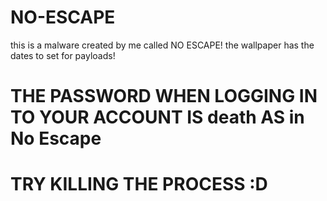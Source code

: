 # NO-ESCAPE
this is a malware created by me called NO ESCAPE!
the wallpaper has the dates to set for payloads!


# THE PASSWORD WHEN LOGGING IN TO YOUR ACCOUNT IS death AS in No Escape
# TRY KILLING THE PROCESS :D
